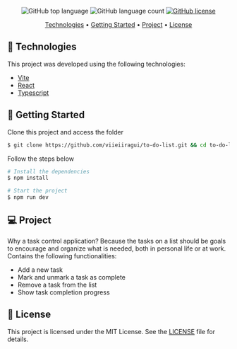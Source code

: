 <p align="center">
  <img alt="GitHub top language" src="https://img.shields.io/github/languages/top/viieiiragui/to-do-list">
  <img alt="GitHub language count" src="https://img.shields.io/github/languages/count/viieiiragui/to-do-list">
  <a href="https://github.com/viieiiragui/to-do-list/blob/main/LICENSE">
  <img alt="GitHub license" src="https://img.shields.io/github/license/viieiiragui/to-do-list">
  </a>
</p>

<p align="center">
  <a href="#-technologies">Technologies</a> •
  <a href="#-getting-started">Getting Started</a> • 
  <a href="#-project">Project</a> • 
  <a href="#-license">License</a>
</p>

## 🧪 Technologies

This project was developed using the following technologies:

- [Vite](https://vitejs.dev/)
- [React](https://reactjs.org)
- [Typescript](https://www.typescriptlang.org/)

## 🚀 Getting Started

Clone this project and access the folder

```bash
$ git clone https://github.com/viieiiragui/to-do-list.git && cd to-do-list
```

Follow the steps below

```bash
# Install the dependencies
$ npm install

# Start the project
$ npm run dev
```

## 💻 Project

Why a task control application? Because the tasks on a list should be goals to encourage and organize what is needed, both in personal life or at work. Contains the following functionalities:

- Add a new task
- Mark and unmark a task as complete
- Remove a task from the list
- Show task completion progress

## 📝 License

This project is licensed under the MIT License. See the [LICENSE](LICENSE) file for details.
